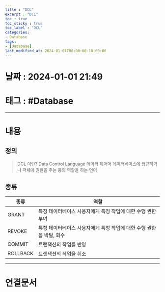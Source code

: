 ```yaml
---
title : "DCL"
excerpt : "DCL"
toc : true
toc_sticky : true
toc_label : "DCL"
categories:
- Database
tags:
- [Database]
last_modified_at: 2024-01-01T08:00:00-10:00:00
---
```


# 날짜 : 2024-01-01 21:49

# 태그 : #Database
---

# 내용

## 정의
> DCL 이란?
> Data Control Language
> 데이터 제어어
> 데이터베이스에 접근하거나 객체에 권한을 주는 등의 역할을 하는 언어

## 종류

| 종류 | 역할 |
| ---- | ---- |
| GRANT | 특정 데이터베이스 사용자에게 특정 작업에 대한 수행 권한 부여 |
| REVOKE | 특정 데이터베이스 사용자에게 특정 작업에 대한 수행 권한을 박탈, 회수 |
| COMMIT | 트랜잭션의 작업을 반영 |
| ROLLBACK | 트랜잭션의 작업을 취소 |

---

# 연결문서
